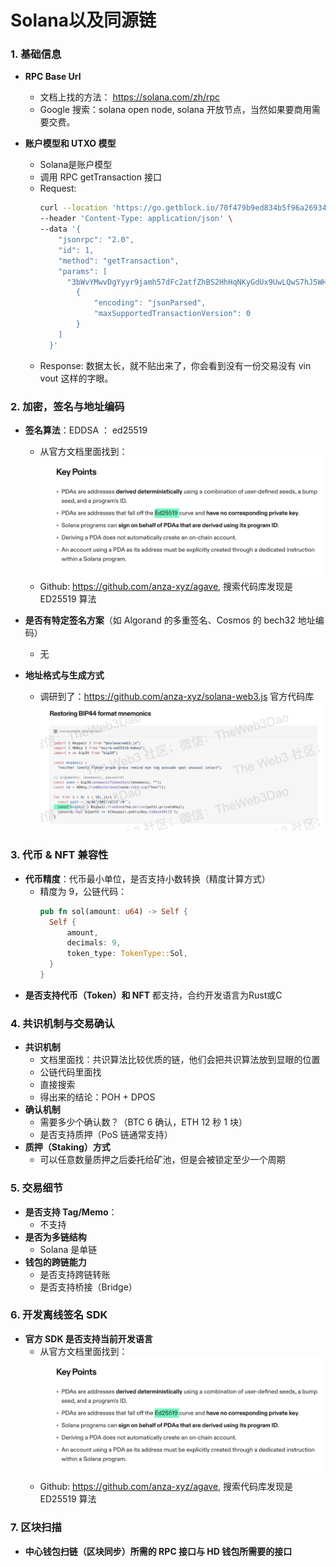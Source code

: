 # Solana以及同源链

### 1. 基础信息
- **RPC Base Url**
  - 文档上找的方法： https://solana.com/zh/rpc
  - Google 搜索：solana open node, solana 开放节点，当然如果要商用需要交费。

- **账户模型和 UTXO 模型**
  - Solana是账户模型
  - 调用 RPC getTransaction 接口
  - Request:
    ```bash
    curl --location 'https://go.getblock.io/70f479b9ed834b5f96a26934e0492b36' \
    --header 'Content-Type: application/json' \
    --data '{
        "jsonrpc": "2.0",
        "id": 1,
        "method": "getTransaction",
        "params": [
          "3bWvYMwvDgYyyr9jamh57dFc2atfZhBS2HhHqNKyGdUx9UwLQwS7hJ5WHaei9QqsDHyGp4ypn79uWystJ1G2pJZN",
            {
                "encoding": "jsonParsed",
                "maxSupportedTransactionVersion": 0
            }
        ]
      }'
    ```
  - Response:
    数据太长，就不贴出来了，你会看到没有一份交易没有 vin vout 这样的字眼。

### 2. 加密，签名与地址编码
- **签名算法**：EDDSA ： ed25519
  - 从官方文档里面找到：
    ![alt text](image.png)
  - Github: https://github.com/anza-xyz/agave, 搜索代码库发现是 ED25519 算法

- **是否有特定签名方案**（如 Algorand 的多重签名、Cosmos 的 bech32 地址编码）
  - 无
- **地址格式与生成方式**
  - 调研到了：https://github.com/anza-xyz/solana-web3.js 官方代码库
    ![alt text](image-1.png)

### 3. 代币 & NFT 兼容性
- **代币精度**：代币最小单位，是否支持小数转换（精度计算方式）
  - 精度为 9，公链代码：
    ```rust
    pub fn sol(amount: u64) -> Self {
      Self {
          amount,
          decimals: 9,
          token_type: TokenType::Sol,
      }
    }
    ```
- **是否支持代币（Token）和 NFT**
  都支持，合约开发语言为Rust或C

### 4. 共识机制与交易确认
- **共识机制**
  - 文档里面找：共识算法比较优质的链，他们会把共识算法放到显眼的位置
  - 公链代码里面找
  - 直接搜索
  - 得出来的结论：POH + DPOS
- **确认机制**
  - 需要多少个确认数？（BTC 6 确认，ETH 12 秒 1 块）
  - 是否支持质押（PoS 链通常支持）
- **质押（Staking）方式**
  - 可以任意数量质押之后委托给矿池，但是会被锁定至少一个周期

### 5. 交易细节
- **是否支持 Tag/Memo**：
  - 不支持
- **是否为多链结构**
  - Solana 是单链
- **钱包的跨链能力**
  - 是否支持跨链转账
  - 是否支持桥接（Bridge）

### 6. 开发离线签名 SDK
- **官方 SDK 是否支持当前开发语言**
  - 从官方文档里面找到：
    ![alt text](image.png)
  - Github: https://github.com/anza-xyz/agave, 搜索代码库发现是 ED25519 算法

### 7. 区块扫描
- **中心钱包扫链（区块同步）所需的 RPC 接口与 HD 钱包所需要的接口**
